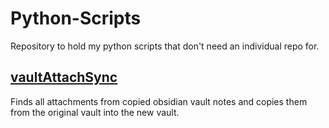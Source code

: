 # Python-Scripts
Repository to hold my python scripts that don't need an individual repo for.

## [vaultAttachSync](vaultAttachSync/)
Finds all attachments from copied obsidian vault notes and copies them from the original vault into the new vault.
